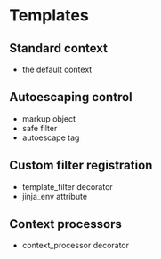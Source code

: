 <!-- bg=white fg=black -->

# Templates

## Standard context

- the default context

## Autoescaping control

- markup object
- safe filter
- autoescape tag

## Custom filter registration

- template_filter decorator
- jinja_env attribute

## Context processors

- context_processor decorator
